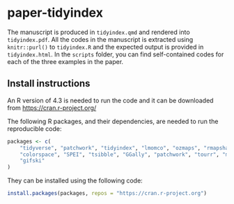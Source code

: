 # paper-tidyindex

The manuscript is produced in `tidyindex.qmd` and rendered into `tidyindex.pdf`. All the codes in the manuscript is extracted using `knitr::purl()` to `tidyindex.R` and the expected output is provided in `tidyindex.html`. In the `scripts` folder, you can find self-contained codes for each of the three examples in the paper. 


## Install instructions

An R version of 4.3 is needed to run the code and it can be downloaded from https://cran.r-project.org/

The following R packages, and their dependencies, are needed to run the reproducible code:  

```r
packages <- c(
    "tidyverse", "patchwork", "tidyindex", "lmomco", "ozmaps", "rmapshaper", 
    "colorspace", "SPEI", "tsibble", "GGally", "patchwork", "tourr", "magick", 
    "gifski"
)

```

They can be installed using the following code:

```r
install.packages(packages, repos = "https://cran.r-project.org")
```